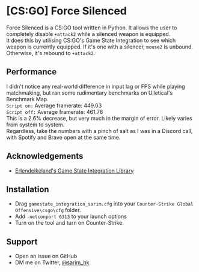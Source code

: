 # [CS:GO] Force Silenced
Force Silenced is a CS:GO tool written in Python. It allows the user to completely disable `+attack2` while a silenced weapon is equipped.  
It does this by utilising CS:GO's Game State Integration to see which weapon is currently equipped. If it's one with a silencer, `mouse2` is unbound. Otherwise, it's rebound to `+attack2`.

## Performance
I didn't notice any real-world difference in input lag or FPS while playing matchmaking, but ran some rudimentary benchmarks on Ulletical's Benchmark Map.  
`Script on:`  Average framerate: 449.03  
`Script off:` Average framerate: 461.76  
This is a 2.6% decrease, but very much in the margin of error. Likely varies from system to system.  
Regardless, take the numbers with a pinch of salt as I was in a Discord call, with Spotify and Brave open at the same time. 

## Acknowledgements
 - [Erlendeikeland's Game State Integration Library](https://github.com/Erlendeikeland/csgo-gsi-python)

## Installation
- Drag `gamestate_integration_sarim.cfg` into your `Counter-Strike Global Offensive\csgo\cfg` folder.
- Add `-netconport 6313` to your launch options
- Turn on the tool and turn on Counter-Strike.

## Support
- Open an issue on GitHub
- DM me on Twitter, [@sarim_hk](https://twitter.com/sarim_hk)

